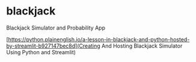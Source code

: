# blackjack

Blackjack Simulator and Probability App

[https://python.plainenglish.io/a-lesson-in-blackjack-and-python-hosted-by-streamlit-b927147bec8d](Creating And Hosting Blackjack Simulator Using Python and Streamlit)
